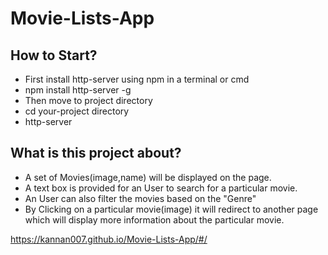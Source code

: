 # Movie-Lists-App

## How to Start?
  * First install http-server using npm in a terminal or cmd  
  * npm install http-server -g
  * Then move to project directory 
  * cd your-project directory
  * http-server
  
## What is this project about?
  * A set of Movies(image,name) will be displayed on the page.
  * A text box is provided for an User to search for a particular movie.
  * An User can also filter the movies based on the "Genre"
  * By Clicking on a particular movie(image) it will redirect to another page which will display more information about the particular movie. 
  
  
  https://kannan007.github.io/Movie-Lists-App/#/
